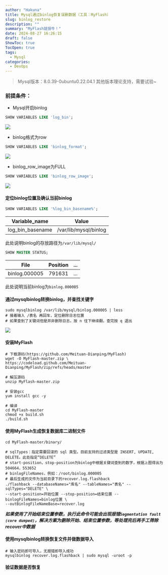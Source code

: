 ```yaml
---
author: "Hakuna"
title: Mysql通过binlog恢复误删数据（工具：MyFlash）
slug: binlog_restore
description: ""
summary: "MyFlash就很牛！"
date: 2024-08-27 16:26:15
draft: false
ShowToc: true
TocOpen: true
tags:
  - Mysql
categories:
  - DevOps
---
```

> Mysql版本：8.0.39-0ubuntu0.22.04.1
> 其他版本理论支持，需要试验~

### **前提条件：**
- Mysql开启binlog
```sql
SHOW VARIABLES LIKE 'log_bin';
```
![](/images/posts/2024/20240827_binlog_restore/1.png)
- binlog格式为row
```sql
SHOW VARIABLES LIKE 'binlog_format';
```
![](/images/posts/2024/20240827_binlog_restore/2.png)
- binlog_row_image为FULL
```sql
SHOW VARIABLES LIKE 'binlog_row_image';
```
![](/images/posts/2024/20240827_binlog_restore/3.png)

#### 定位binlog位置及确认当前binlog
```sql
SHOW VARIABLES LIKE '%log_bin_basename%';
```
|Variable_name|Value|
| :--: | :--: | 
|log_bin_basename|/var/lib/mysql/binlog|

此处说明binlog的存放路径为`/var/lib/mysql/`
```sql
SHOW MASTER STATUS;
```
|File|Position|...|
| :--: | :--: | :--: | 
|binlog.000005|791631|...|

此处说明当前binlog为`binlog.000005`

#### 通过mysqlbinlog转换binlog，并查找关键字
```shell
sudo mysqlbinlog /var/lib/mysql/binlog.000005 | less
# 接着输入 /表名 再回车，定位删除日志位置
# 如果查到了关键词但是并非删除日志，按 n 往下继续翻，查完按 q 退出
```
![](/images/posts/2024/20240827_binlog_restore/4.png)

#### 安装MyFlash
```shell
# 下载源码(https://github.com/Meituan-Dianping/MyFlash)
wget -O MyFlash-master.zip \
https://codeload.github.com/Meituan-Dianping/MyFlash/zip/refs/heads/master

# 解压源码
unzip MyFlash-master.zip

# 安装gcc
yum install gcc -y

# 编译
cd MyFlash-master 
chmod +x build.sh
./build.sh
```

#### 使用MyFlash生成恢复数据库二进制文件
```shell
cd MyFlash-master/binary/

# sqlTypes：指定需要回滚的 sql 类型。目前支持的过滤类型是 INSERT, UPDATE, DELETE。此处指定“DELETE”
# start-position，stop-position为binlog中根据关键词查到的数字，根据上图得出为504664，553652
# binlogFileNames，例如：/root/binlog.000005
# 最后生成的文件为当前目录下的recover.log.flashback
./flashback --databaseNames="库名" --tableNames="表名" --sqlTypes="DELETE" \
--start-position=开始位置 --stop-position=结束位置 --binlogFileNames=binlog位置 \
--outBinlogFileNameBase=recover.log
```
***如果使用了开始结束位置参数，执行此命令可能会出现报错`Segmentation fault (core dumped)`，解决方案为删除开始、结束位置参数，等处理完后再手工筛除recover中数据***

#### 使用mysqlbinlog转换恢复文件并做数据导入
```shell
# 输入密码即可导入，无报错即导入成功
mysqlbinlog recover.log.flashback | sudo mysql -uroot -p
```

#### 验证数据是否恢复
